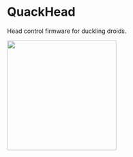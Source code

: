 # QuackHead
Head control firmware for duckling droids.

<img align="left" width="256" height="256" src="https://github.com/reeltwo/QuackHead/assets/16616950/cfabeaac-7d86-49ff-8e12-20ad4134492d">
